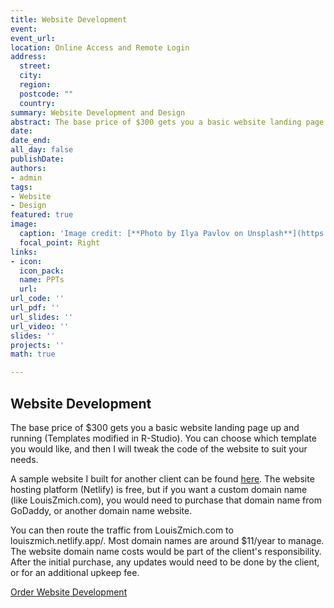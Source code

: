 ```yaml
---
title: Website Development
event: 
event_url: 
location: Online Access and Remote Login
address:
  street: 
  city: 
  region: 
  postcode: ""
  country: 
summary: Website Development and Design
abstract: The base price of $300 gets you a basic website landing page up and running (Templates modified in R-Studio). You can choose which template you would like, and then I will tweak the code of the website to suit your needs.
date: 
date_end: 
all_day: false
publishDate: 
authors:
- admin
tags:
- Website
- Design
featured: true
image:
  caption: 'Image credit: [**Photo by Ilya Pavlov on Unsplash**](https://unsplash.com/photos/OqtafYT5kTw)'
  focal_point: Right
links:
- icon: 
  icon_pack: 
  name: PPTs
  url: 
url_code: ''
url_pdf: ''
url_slides: ''
url_video: ''
slides: ''
projects: ''
math: true

---
```

<h2>Website Development</h2>

The base price of $300 gets you a basic website landing page up and running (Templates modified in R-Studio). You can choose which template you would like, and then I will tweak the code of the website to suit your needs.

A sample website I built for another client can be found [here](https://hollycreek.farm/). The website hosting platform (Netlify) is free, but if you want a custom domain name (like LouisZmich.com), you would need to purchase that domain name from GoDaddy, or another domain name website.

You can then route the traffic from LouisZmich.com to louiszmich.netlify.app/. Most domain names are around $11/year to manage. The website domain name costs would be part of the client's responsibility. After the initial purchase, any updates would need to be done by the client, or for an additional upkeep fee.

[Order Website Development](https://www.paypal.com/instantcommerce/checkout/LVAMFVPUG3B66)
